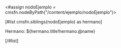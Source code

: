 <!-- Supongamos que tenemos un nodo llamado 'nodoEjemplo' -->
<#assign nodoEjemplo = cmsfn.nodeByPath("/content/ejemplo/nodoEjemplo")>

<!-- Siblings - Ayudante para trabajar con los hermanos de un nodo -->
[#list cmsfn.siblings(nodoEjemplo) as hermano]
  <p>Hermano: ${hermano.title!hermano.@name}</p>
[/#list]